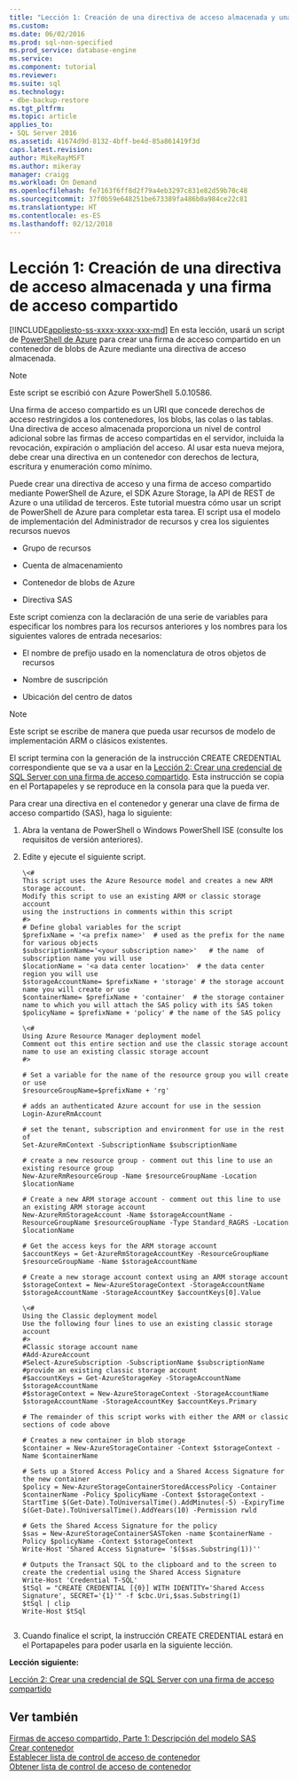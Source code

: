 ```yaml
---
title: "Lección 1: Creación de una directiva de acceso almacenada y una firma de acceso compartido | Microsoft Docs"
ms.custom: 
ms.date: 06/02/2016
ms.prod: sql-non-specified
ms.prod_service: database-engine
ms.service: 
ms.component: tutorial
ms.reviewer: 
ms.suite: sql
ms.technology:
- dbe-backup-restore
ms.tgt_pltfrm: 
ms.topic: article
applies_to:
- SQL Server 2016
ms.assetid: 41674d9d-8132-4bff-be4d-85a861419f3d
caps.latest.revision: 
author: MikeRayMSFT
ms.author: mikeray
manager: craigg
ms.workload: On Demand
ms.openlocfilehash: fe7163f6ff8d2f79a4eb3297c831e82d59b70c48
ms.sourcegitcommit: 37f0b59e648251be673389fa486b0a984ce22c81
ms.translationtype: HT
ms.contentlocale: es-ES
ms.lasthandoff: 02/12/2018
---
```

# <a name="lesson-1-create-stored-access-policy-and-shared-access-signature"></a>Lección 1: Creación de una directiva de acceso almacenada y una firma de acceso compartido
[!INCLUDE[appliesto-ss-xxxx-xxxx-xxx-md](../includes/appliesto-ss-xxxx-xxxx-xxx-md.md)]
En esta lección, usará un script de [PowerShell de Azure](https://azure.microsoft.com/en-us/documentation/articles/powershell-install-configure/) para crear una firma de acceso compartido en un contenedor de blobs de Azure mediante una directiva de acceso almacenada.  
  
> [!NOTE]  
> Este script se escribió con Azure PowerShell 5.0.10586.  
  
Una firma de acceso compartido es un URI que concede derechos de acceso restringidos a los contenedores, los blobs, las colas o las tablas. Una directiva de acceso almacenada proporciona un nivel de control adicional sobre las firmas de acceso compartidas en el servidor, incluida la revocación, expiración o ampliación del acceso. Al usar esta nueva mejora, debe crear una directiva en un contenedor con derechos de lectura, escritura y enumeración como mínimo.  
  
Puede crear una directiva de acceso y una firma de acceso compartido mediante PowerShell de Azure, el SDK Azure Storage, la API de REST de Azure o una utilidad de terceros. Este tutorial muestra cómo usar un script de PowerShell de Azure para completar esta tarea. El script usa el modelo de implementación del Administrador de recursos y crea los siguientes  recursos nuevos  
  
-   Grupo de recursos  
  
-   Cuenta de almacenamiento  
  
-   Contenedor de blobs de Azure  
  
-   Directiva SAS  
  
Este script comienza con la declaración de una serie de variables para especificar los nombres para los recursos anteriores y los nombres para los siguientes valores de entrada necesarios:  
  
-   El nombre de prefijo usado en la nomenclatura de otros objetos de recursos  
  
-   Nombre de suscripción  
  
-   Ubicación del centro de datos  
  
> [!NOTE]  
> Este script se escribe de manera que pueda usar recursos de modelo de implementación ARM o clásicos existentes.  
  
El script termina con la generación de la instrucción CREATE CREDENTIAL correspondiente que se va a usar en la [Lección 2: Crear una credencial de SQL Server con una firma de acceso compartido](../relational-databases/lesson-2-create-a-sql-server-credential-using-a-shared-access-signature.md). Esta instrucción se copia en el Portapapeles y se reproduce en la consola para que la pueda ver.  
  
Para crear una directiva en el contenedor y generar una clave de firma de acceso compartido (SAS), haga lo siguiente:  
  
1.  Abra la ventana de PowerShell o Windows PowerShell ISE (consulte los requisitos de versión anteriores).  
  
2.  Edite y ejecute el siguiente script.  
  
    ```  
    \<#   
    This script uses the Azure Resource model and creates a new ARM storage account.  
    Modify this script to use an existing ARM or classic storage account   
    using the instructions in comments within this script  
    #>  
    # Define global variables for the script  
    $prefixName = '<a prefix name>'  # used as the prefix for the name for various objects  
    $subscriptionName='<your subscription name>'   # the name  of subscription name you will use  
    $locationName = '<a data center location>'  # the data center region you will use  
    $storageAccountName= $prefixName + 'storage' # the storage account name you will create or use  
    $containerName= $prefixName + 'container'  # the storage container name to which you will attach the SAS policy with its SAS token  
    $policyName = $prefixName + 'policy' # the name of the SAS policy  
  
    \<#   
    Using Azure Resource Manager deployment model  
    Comment out this entire section and use the classic storage account name to use an existing classic storage account  
    #>  
  
    # Set a variable for the name of the resource group you will create or use  
    $resourceGroupName=$prefixName + 'rg'   
  
    # adds an authenticated Azure account for use in the session   
    Login-AzureRmAccount    
  
    # set the tenant, subscription and environment for use in the rest of   
    Set-AzureRmContext -SubscriptionName $subscriptionName   
  
    # create a new resource group - comment out this line to use an existing resource group  
    New-AzureRmResourceGroup -Name $resourceGroupName -Location $locationName   
  
    # Create a new ARM storage account - comment out this line to use an existing ARM storage account  
    New-AzureRmStorageAccount -Name $storageAccountName -ResourceGroupName $resourceGroupName -Type Standard_RAGRS -Location $locationName   
  
    # Get the access keys for the ARM storage account  
    $accountKeys = Get-AzureRmStorageAccountKey -ResourceGroupName $resourceGroupName -Name $storageAccountName  
  
    # Create a new storage account context using an ARM storage account  
    $storageContext = New-AzureStorageContext -StorageAccountName $storageAccountName -StorageAccountKey $accountKeys[0].Value 
  
    \<#  
    Using the Classic deployment model  
    Use the following four lines to use an existing classic storage account  
    #>  
    #Classic storage account name  
    #Add-AzureAccount  
    #Select-AzureSubscription -SubscriptionName $subscriptionName #provide an existing classic storage account  
    #$accountKeys = Get-AzureStorageKey -StorageAccountName $storageAccountName  
    #$storageContext = New-AzureStorageContext -StorageAccountName $storageAccountName -StorageAccountKey $accountKeys.Primary  
  
    # The remainder of this script works with either the ARM or classic sections of code above  
  
    # Creates a new container in blob storage  
    $container = New-AzureStorageContainer -Context $storageContext -Name $containerName  
  
    # Sets up a Stored Access Policy and a Shared Access Signature for the new container  
    $policy = New-AzureStorageContainerStoredAccessPolicy -Container $containerName -Policy $policyName -Context $storageContext -StartTime $(Get-Date).ToUniversalTime().AddMinutes(-5) -ExpiryTime $(Get-Date).ToUniversalTime().AddYears(10) -Permission rwld

    # Gets the Shared Access Signature for the policy  
    $sas = New-AzureStorageContainerSASToken -name $containerName -Policy $policyName -Context $storageContext
    Write-Host 'Shared Access Signature= '$($sas.Substring(1))''  
  
    # Outputs the Transact SQL to the clipboard and to the screen to create the credential using the Shared Access Signature  
    Write-Host 'Credential T-SQL'  
    $tSql = "CREATE CREDENTIAL [{0}] WITH IDENTITY='Shared Access Signature', SECRET='{1}'" -f $cbc.Uri,$sas.Substring(1)   
    $tSql | clip  
    Write-Host $tSql  
  
    ```  
  
3.  Cuando finalice el script, la instrucción CREATE CREDENTIAL estará en el Portapapeles para poder usarla en la siguiente lección.  
  
**Lección siguiente:**  
  
[Lección 2: Crear una credencial de SQL Server con una firma de acceso compartido](../relational-databases/lesson-2-create-a-sql-server-credential-using-a-shared-access-signature.md)  
  
## <a name="see-also"></a>Ver también  
[Firmas de acceso compartido, Parte 1: Descripción del modelo SAS](https://azure.microsoft.com/en-us/documentation/articles/storage-dotnet-shared-access-signature-part-1/)  
[Crear contenedor](https://msdn.microsoft.com/library/azure/dd179468.aspx)  
[Establecer lista de control de acceso de contenedor](https://msdn.microsoft.com/library/azure/dd179391.aspx)  
[Obtener lista de control de acceso de contenedor](https://msdn.microsoft.com/library/azure/dd179469.aspx)  
  
  
  

